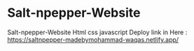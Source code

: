 # Salt-npepper-Website
Salt-npepper-Website Html css javascript Deploy link in Here : https://saltnpepper-madebymohammad-waqas.netlify.app/
